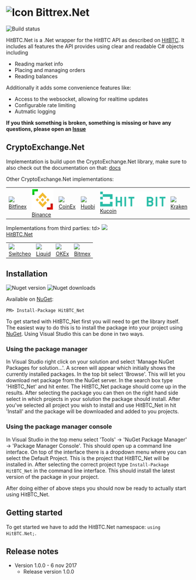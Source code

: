 # ![Icon](https://github.com/intelligences/HitBTC.Net/blob/master/src/HitBTC.Net/Icon/icon.png?raw=true) Bittrex.Net 

![Build status](https://travis-ci.org/intelligences/HitBTC.Net.svg?branch=master)

HitBTC.Net is a .Net wrapper for the HitBTC API as described on [HitBTC](https://api.hitbtc.com/). It includes all features the API provides using clear and readable C# objects including 
* Reading market info
* Placing and managing orders
* Reading balances

Additionally it adds some convenience features like:
* Access to the websocket, allowing for realtime updates
* Configurable rate limiting
* Autmatic logging

**If you think something is broken, something is missing or have any questions, please open an [Issue](https://github.com/intelligences/HitBTC.Net/issues)**

## CryptoExchange.Net
Implementation is build upon the CryptoExchange.Net library, make sure to also check out the documentation on that: [docs](https://github.com/JKorf/CryptoExchange.Net)

Other CryptoExchange.Net implementations:
<table>
<tr>
<td><a href="https://github.com/JKorf/Bitfinex.Net"><img src="https://github.com/JKorf/Bitfinex.Net/blob/master/Bitfinex.Net/Icon/icon.png?raw=true"></a>
<br />
<a href="https://github.com/JKorf/Bitfinex.Net">Bitfinex</a>
</td>
<td><a href="https://github.com/JKorf/Binance.Net"><img src="https://github.com/JKorf/Binance.Net/blob/master/Binance.Net/Icon/icon.png?raw=true"></a>
<br />
<a href="https://github.com/JKorf/Binance.Net">Binance</a>
</td>
<td><a href="https://github.com/JKorf/CoinEx.Net"><img src="https://github.com/JKorf/CoinEx.Net/blob/master/CoinEx.Net/Icon/icon.png?raw=true"></a>
<br />
<a href="https://github.com/JKorf/CoinEx.Net">CoinEx</a>
</td>
<td><a href="https://github.com/JKorf/Huobi.Net"><img src="https://github.com/JKorf/Huobi.Net/blob/master/Huobi.Net/Icon/icon.png?raw=true"></a>
<br />
<a href="https://github.com/JKorf/Huobi.Net">Huobi</a>
</td>
<td><a href="https://github.com/JKorf/Kucoin.Net"><img src="https://github.com/JKorf/Kucoin.Net/blob/master/Kucoin.Net/Icon/icon.png?raw=true"></a>
<br />
<a href="https://github.com/JKorf/Kucoin.Net">Kucoin</a>
</td>
<td><a href="https://github.com/JKorf/Kraken.Net"><img src="https://github.com/JKorf/Kraken.Net/blob/master/Kraken.Net/Icon/icon.png?raw=true"></a>
<br />
<a href="https://github.com/JKorf/Kraken.Net">Kraken</a>
</td>
</tr>
</table>
Implementations from third parties:
<table>
	<tr>
		<td>
			<a href="https://github.com/Zaliro/Switcheo.Net">
				<img src="https://github.com/Zaliro/Switcheo.Net/blob/master/Resources/switcheo-coin.png?raw=true">
			</a>
			<br />
			<a href="https://github.com/Zaliro/Switcheo.Net">Switcheo</a>
		</td>
		<td>
			<a href="https://github.com/ridicoulous/LiquidQuoine.Net">
				<img src="https://github.com/ridicoulous/LiquidQuoine.Net/blob/master/Resources/icon.png?raw=true">
			</a>
			<br />
			<a href="https://github.com/ridicoulous/LiquidQuoine.Net">Liquid</a>
		</td>
		<td><a href="https://github.com/burakoner/OKEx.Net"><img src="https://raw.githubusercontent.com/burakoner/OKEx.Net/master/Okex.Net/Icon/icon.png"></a>
		<br />
		<a href="https://github.com/burakoner/OKEx.Net">OKEx</a>
		</td>
		</td>
		<td>
			<a href="https://github.com/ridicoulous/Bitmex.Net"><img src="https://github.com/ridicoulous/Bitmex.Net/blob/master/Bitmex.Net/Icon/icon.png"></a>
			<br />
			<a href="https://github.com/ridicoulous/Bitmex.Net">Bitmex</a>
		</td>
		td>
			<a href="https://github.com/intelligences/HitBTC.Net"><img src="https://github.com/intelligences/HitBTC.Net/blob/master/src/HitBTC.Net/Icon/icon.png"></a>
			<br />
			<a href="https://github.com/intelligences/HitBTC.Net">HitBTC.Net</a>
		</td>
	</tr>
	
</table>

## Installation
![Nuget version](https://img.shields.io/nuget/v/hitbtc_net.svg) ![Nuget downloads](https://img.shields.io/nuget/dt/HitBTC_Net.svg)

Available on [NuGet](https://www.nuget.org/packages/HitBTC.Net/):
```
PM> Install-Package HitBTC_Net
```
To get started with HitBTC_Net first you will need to get the library itself. The easiest way to do this is to install the package into your project using  [NuGet](https://www.nuget.org/packages/HitBTC_Net/). Using Visual Studio this can be done in two ways.

### Using the package manager
In Visual Studio right click on your solution and select 'Manage NuGet Packages for solution...'. A screen will appear which initially shows the currently installed packages. In the top bit select 'Browse'. This will let you download net package from the NuGet server. In the search box type 'HitBTC_Net' and hit enter. The HitBTC_Net package should come up in the results. After selecting the package you can then on the right hand side select in which projects in your solution the package should install. After you've selected all project you wish to install and use HitBTC_Net in hit 'Install' and the package will be downloaded and added to you projects.

### Using the package manager console
In Visual Studio in the top menu select 'Tools' -> 'NuGet Package Manager' -> 'Package Manager Console'. This should open up a command line interface. On top of the interface there is a dropdown menu where you can select the Default Project. This is the project that HitBTC_Net will be installed in. After selecting the correct project type  `Install-Package HitBTC_Net`  in the command line interface. This should install the latest version of the package in your project.

After doing either of above steps you should now be ready to actually start using HitBTC_Net.

## Getting started
To get started we have to add the HitBTC.Net namespace:  `using HitBTC.Net;`.

## Release notes
* Version 1.0.0 - 6 nov 2017
	* Release version 1.0.0